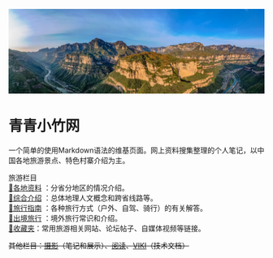 ![](https://raw.githubusercontent.com/szqq0512/Pic/main/img/202202112050167.webp)

# 青青小竹网  
  
一个简单的使用Markdown语法的维基页面。网上资料搜集整理的个人笔记，以中国各地旅游景点、特色村寨介绍为主。  
  
旅游栏目  
[🔸各地资料](旅游/中国各地旅游资源/华东地区/江苏省/苏州市.md) ：分省分地区的情况介绍。  
[🔸综合介绍](旅游/综合介绍/中国历史人文介绍/概述.md) ：总体地理人文概念和跨省线路等。  
[🔸旅行指南](旅游/旅行指南/旅行注意事项/旅游百事通.md) ：各种旅行方式（户外、自驾、骑行）的有关解答。  
[🔸出境旅行](旅游/出境旅行/日本旅游签证.md) ：境外旅行常识和介绍。  
[🔸收藏夹](旅游/网上相关链接/收藏夹.md)：常用旅游相关网站、论坛帖子、自媒体视频等链接。  

~~其他栏目：[摄影](摄影/vx.json)（笔记和展示）、[阅读](阅读/vx.json)、[VIKI](viki/vx.json)（技术文档）~~
